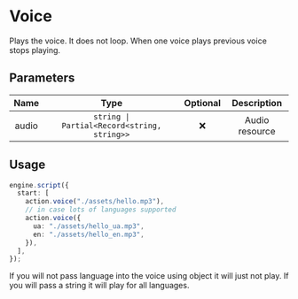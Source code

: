 # Voice

Plays the voice. It does not loop. When one voice plays previous voice stops playing.

## Parameters

| Name  |                    Type                     | Optional |  Description   |
| :---: | :-----------------------------------------: | :------: | :------------: |
| audio | `string \| Partial<Record<string, string>>` |    ❌    | Audio resource |

## Usage

```ts
engine.script({
  start: [
    action.voice("./assets/hello.mp3"),
    // in case lots of languages supported
    action.voice({
      ua: "./assets/hello_ua.mp3",
      en: "./assets/hello_en.mp3",
    }),
  ],
});
```

If you will not pass language into the voice using object it will just not play. If you will pass a string it will play for all languages.
